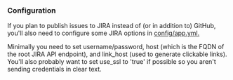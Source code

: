 ### Configuration
If you plan to publish issues to JIRA instead of (or in addition to) GitHub, you'll also need to configure some JIRA options in <a href="https://github.com/groupon/codeburner/blob/master/config/app.yml" target="_blank">config/app.yml.</a>

Minimally you need to set username/password, host (which is the FQDN of the root JIRA API endpoint), and link_host (used to generate clickable links).  You'll also probably want to set use_ssl to 'true' if possible so you aren't sending credentials in clear text.
